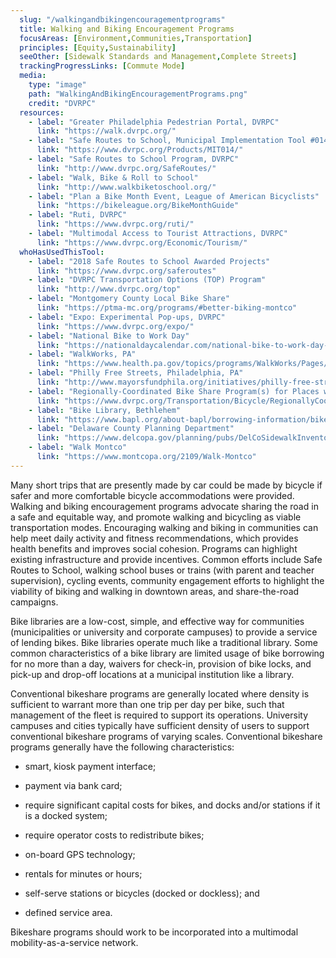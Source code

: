 ```yaml
---
  slug: "/walkingandbikingencouragementprograms"
  title: Walking and Biking Encouragement Programs 
  focusAreas: [Environment,Communities,Transportation]
  principles: [Equity,Sustainability]
  seeOther: [Sidewalk Standards and Management,Complete Streets]
  trackingProgressLinks: [Commute Mode]
  media: 
    type: "image"
    path: "WalkingAndBikingEncouragementPrograms.png"
    credit: "DVRPC"
  resources: 
    - label: "Greater Philadelphia Pedestrian Portal, DVRPC"
      link: "https://walk.dvrpc.org/"
    - label: "Safe Routes to School, Municipal Implementation Tool #014, DVRPC"
      link: "https://www.dvrpc.org/Products/MIT014/"
    - label: "Safe Routes to School Program, DVRPC"
      link: "http://www.dvrpc.org/SafeRoutes/"
    - label: "Walk, Bike & Roll to School"
      link: "http://www.walkbiketoschool.org/"
    - label: "Plan a Bike Month Event, League of American Bicyclists"
      link: "https://bikeleague.org/BikeMonthGuide"
    - label: "Ruti, DVRPC"
      link: "https://www.dvrpc.org/ruti/"
    - label: "Multimodal Access to Tourist Attractions, DVRPC"
      link: "https://www.dvrpc.org/Economic/Tourism/"
  whoHasUsedThisTool: 
    - label: "2018 Safe Routes to School Awarded Projects"
      link: "https://www.dvrpc.org/saferoutes"
    - label: "DVRPC Transportation Options (TOP) Program"
      link: "http://www.dvrpc.org/top"
    - label: "Montgomery County Local Bike Share"
      link: "https://ptma-mc.org/programs/#better-biking-montco"
    - label: "Expo: Experimental Pop-ups, DVRPC"
      link: "https://www.dvrpc.org/expo/"
    - label: "National Bike to Work Day"
      link: "https://nationaldaycalendar.com/national-bike-to-work-day-third-friday-in-may/"
    - label: "WalkWorks, PA"
      link: "https://www.health.pa.gov/topics/programs/WalkWorks/Pages/WalkWorks.aspx"
    - label: "Philly Free Streets, Philadelphia, PA"
      link: "http://www.mayorsfundphila.org/initiatives/philly-free-streets/"
    - label: "Regionally-Coordinated Bike Share Program(s) for Places within the DVRPC Region"
      link: "https://www.dvrpc.org/Transportation/Bicycle/RegionallyCoordinatedBikeShare/"
    - label: "Bike Library, Bethlehem"
      link: "https://www.bapl.org/about-bapl/borrowing-information/bike-bethlehem/#:~:text=RULES%3A,while%20bike%20is%20in%20use."
    - label: "Delaware County Planning Department"
      link: "https://www.delcopa.gov/planning/pubs/DelCoSidewalkInventory.pdf"
    - label: "Walk Montco"
      link: "https://www.montcopa.org/2109/Walk-Montco"
---
```


Many short trips that are presently made by car could be made by bicycle if safer and more comfortable bicycle accommodations were provided. Walking and biking encouragement programs advocate sharing the road in a safe and equitable way, and promote walking and bicycling as viable transportation modes. Encouraging walking and biking in communities can help meet daily activity and fitness recommendations, which provides health benefits and improves social cohesion. Programs can highlight existing infrastructure and provide incentives. Common efforts include Safe Routes to School, walking school buses or trains (with parent and teacher supervision), cycling events, community engagement efforts to highlight the viability of biking and walking in downtown areas, and share-the-road campaigns.

Bike libraries are a low-cost, simple, and effective way for communities (municipalities or university and corporate campuses) to provide a service of lending bikes. Bike libraries operate much like a traditional library. Some common characteristics of a bike library are limited usage of bike borrowing for no more than a day, waivers for check-in, provision of bike locks, and pick-up and drop-off locations at a municipal institution like a library.

Conventional bikeshare programs are generally located where density is sufficient to warrant more than one trip per day per bike, such that management of the fleet is required to support its operations. University campuses and cities typically have sufficient density of users to support conventional bikeshare programs of varying scales. Conventional bikeshare programs generally have the following characteristics:

- smart, kiosk payment interface;

- payment via bank card;

- require significant capital costs for bikes, and docks and/or stations if it is a docked system;

- require operator costs to redistribute bikes;

- on-board GPS technology;

- rentals for minutes or hours;

- self-serve stations or bicycles (docked or dockless); and

- defined service area.

Bikeshare programs should work to be incorporated into a multimodal mobility-as-a-service network.
